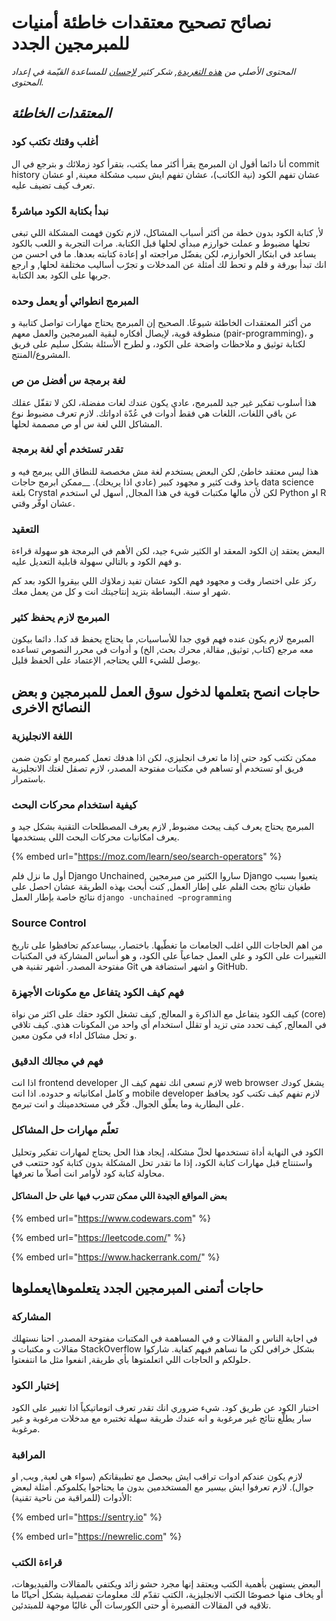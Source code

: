 # نصائح  تصحيح معتقدات خاطئة  أمنيات للمبرمجين الجدد

_المحتوى الأصلي من_ [_هذه التغريدة_](https://mobile.twitter.com/o_bahareth/status/1115699605197348864)_, شكر كثير_ [_لإحسان_](https://e7san.gitbook.io/wiki/) _للمساعدة القيّمة في إعداد المحتوى._

## _المعتقدات الخاطئة_

### أغلب وقتك تكتب كود

أنا دائما أقول ان المبرمج يقرأ أكثر مما يكتب، بتقرأ كود زملائك و بترجع في ال commit history عشان تفهم الكود \(نية الكاتب\)، عشان تفهم ايش سبب مشكلة معينة, او عشان تعرف كيف تضيف عليه.

### نبدأ بكتابة الكود مباشرةً

لأ, كتابة الكود بدون خطة من أكثر أسباب المشاكل، لازم تكون فهمت المشكلة اللي تبغى تحلها مضبوط و عملت خوارزم مبدأي لحلها قبل الكتابة. مرات التجربة و اللعب بالكود يساعد في ابتكار الخوارزم، لكن يفضّل مراجعته او إعادة كتابته بعدها. ما في احسن من انك تبدأ بورقة و قلم و تحط لك أمثلة عن المدخلات و تجرّب أساليب مختلفة لحلها, و ارجع جربها على الكود بعد الكتابة.

### المبرمج انطوائي أو يعمل وحده

من أكثر المعتقدات الخاطئة شيوعًا. الصحيح إن المبرمج يحتاج مهارات تواصل كتابية و منطوقة قوية، لإيصال أفكاره لبقية المبرمجين والعمل معهم \(pair-programming\)، و لكتابة توثيق و ملاحظات واضحة على الكود، و لطرح الأسئلة بشكل سليم على فريق المشروع/المنتج.

### لغة برمجة س أفضل من ص

هذا أسلوب تفكير غير جيد للمبرمج، عادي يكون عندك لغات مفضلة، لكن لا تقفّل عقلك عن باقي اللغات، اللغات هي فقط أدوات في عُدّة ادواتك. لازم تعرف مضبوط نوع المشاكل اللي لغة س أو ص مصممة لحلها.

### تقدر تستخدم أي لغة برمجة

هذا ليس معتقد خاطئ, لكن البعض يستخدم لغة مش مخصصة للنطاق اللي يبرمج فيه و ياخذ وقت كثير و مجهود كبير \(عادي اذا يريحك\). __ممكن ابرمج حاجات data science بلغة Crystal لكن لأن مالها مكتبات قوية في هذا المجال, أسهل لي استخدم Python او R عشان اوفّر وقتي.

### التعقيد

 البعض يعتقد إن الكود المعقد او الكثير شيء جيد، لكن الأهم في البرمجة هو سهولة قراءة و فهم الكود و بالتالي سهولة قابلية التعديل عليه.

ركز على اختصار وقت و مجهود فهم الكود عشان تفيد زملاؤك اللي بيقروا الكود بعد كم شهر او سنة. البساطة بتزيد إنتاجيتك انت و كل من يعمل معك.

### المبرمج لازم يحفظ كثير

المبرمج لازم يكون عنده فهم قوي جدا للأساسيات, ما يحتاج يحفظ قد كدا. دائما بيكون معه مرجع \(كتاب, توثيق, مقالة, محرك بحث, الخ\) و أدوات في محرر النصوص تساعده يوصل للشيء اللي يحتاجه, الإعتماد على الحفظ قليل.

## حاجات انصح بتعلمها لدخول سوق العمل للمبرمجين و بعض النصائح الاخرى

### اللغة الانجليزية

ممكن تكتب كود حتى إذا ما تعرف انجليزي، لكن اذا هدفك تعمل كمبرمج او تكون ضمن فريق او تستخدم أو تساهم في مكتبات مفتوحة المصدر، لازم تصقل لغتك الانجليزية باستمرار.



### كيفية استخدام محركات البحث

المبرمج يحتاج يعرف كيف يبحث مضبوط, لازم يعرف المصطلحات التقنية بشكل جيد و يعرف امكانيات محركات البحث اللي يستخدمها.

{% embed url="https://moz.com/learn/seo/search-operators" %}

أول ما نزل فلم Django Unchained, ساروا الكثير من مبرمجين Django يتعبوا بسبب طغيان نتائج بحث الفلم على إطار العمل, كنت أبحث بهذه الطريقة عشان احصل على نتائج خاصة بإطار العمل `django -unchained ~programming`

### Source Control

من اهم الحاجات اللي اغلب الجامعات ما تغطّيها. باختصار، بيساعدكم تحافظوا على تاريخ التغييرات على الكود و على العمل جماعياً على الكود، و هو أساس المشاركة في المكتبات مفتوحة المصدر. أشهر تقنية هي Git و اشهر استضافة هي GitHub.

### فهم كيف الكود يتفاعل مع مكونات الأجهزة

كيف الكود يتفاعل مع الذاكرة و المعالج, كيف تشغل الكود حقك على اكثر من نواة \(core\) في المعالج, كيف تحدد متى تزيد أو تقلل استخدام أي واحد من المكونات هذي. كيف تلاقي و تحل مشاكل اداء في مكون معين.

### فهم في مجالك الدقيق

اذا انت frontend developer لازم تسعى انك تفهم كيف ال web browser يشغل كودك و كامل امكانياته و حدوده. اذا انت mobile developer لازم تفهم كيف تكتب كود يحافظ على البطارية وما يعلّق الجوال. فكّر في مستخدمينك و انت تبرمج.

### تعلّم مهارات حل المشاكل

الكود في النهاية أداة تستخدمها لحلّ مشكلة، إيجاد هذا الحل يحتاج لمهارات تفكير وتحليل واستنتاج قبل مهارات كتابة الكود، إذا ما تقدر تحل المشكلة بدون كتابة كود حتتعب في محاولة كتابة كود لأوامر انت أصلاً ما تعرفها.

#### بعض المواقع الجيدة اللي ممكن تتدرب فيها على حل المشاكل

{% embed url="https://www.codewars.com" %}

{% embed url="https://leetcode.com/" %}

{% embed url="https://www.hackerrank.com/" %}

## حاجات أتمنى المبرمجين الجدد يتعلموها\يعملوها

### المشاركة

 في اجابة الناس و المقالات و في المساهمة في المكتبات مفتوحة المصدر. احنا نستهلك مقالات و مكتبات و StackOverflow بشكل خرافي لكن ما نساهم فيهم كفاية. شاركوا حلولكم و الحاجات اللي اتعلمتوها بأي طريقة, انفعوا مثل ما انتفعتوا.

### إختبار الكود

اختبار الكود عن طريق كود. شيء ضروري انك تقدر تعرف اتوماتيكياً اذا تغيير على الكود سار يطلّع نتائج غير مرغوبة و انه عندك طريقة سهلة تختبره مع مدخلات مرغوبة و غير مرغوبة.

### المراقبة

لازم يكون عندكم ادوات تراقب ايش بيحصل مع تطبيقاتكم \(سواء هي لعبة, ويب, او جوال\). لازم تعرفوا ايش بيسير مع المستخدمين بدون ما يحتاجوا يكلموكم. أمثلة لبعض الأدوات \(للمراقبة من ناحية تقنية\):

{% embed url="https://sentry.io" %}

{% embed url="https://newrelic.com" %}

### قراءة الكتب

البعض يستهين بأهمية الكتب ويعتقد إنها مجرد حشو زائد ويكتفي بالمقالات والفيديوهات، أو يخاف منها خصوصًا الكتب الانجليزية، الكتب تقدّم لك معلومات تفصيلية بشكل أحيانًا ما تلاقيه في المقالات القصيرة أو حتى الكورسات الّي غالبًا موجهة للمبتدئين.



